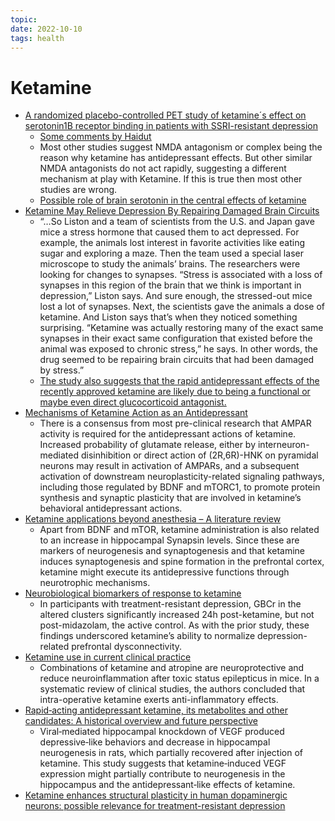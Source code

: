 ```yaml
---
topic:
date: 2022-10-10
tags: health
---
```

# Ketamine
- [A randomized placebo-controlled PET study of ketamine´s effect on serotonin1B receptor binding in patients with SSRI-resistant depression](https://www.nature.com/articles/s41398-020-0844-4)
    - [Some comments by Haidut](http://haidut.me/?p=1086.)
    - Most other studies suggest NMDA antagonism or complex  being the reason why ketamine has antidepressant effects. But other similar NMDA antagonists do not act rapidly, suggesting a different mechanism at play with Ketamine. If this is true then most other studies are wrong.
    - [Possible role of brain serotonin in the central effects of ketamine](https://www.researchgate.net/publication/22985524_Possible_role_of_brain_serotonin_in_the_central_effects_of_ketamine)
- [Ketamine May Relieve Depression By Repairing Damaged Brain Circuits](https://www.npr.org/sections/health-shots/2019/04/11/712295937/ketamine-may-relieve-depression-by-repairing-damaged-brain-circuits)
  - “…So Liston and a team of scientists from the U.S. and Japan gave mice a stress hormone that caused them to act depressed. For example, the animals lost interest in favorite activities like eating sugar and exploring a maze. Then the team used a special laser microscope to study the animals’ brains. The researchers were looking for changes to synapses. “Stress is associated with a loss of synapses in this region of the brain that we think is important in depression,” Liston says. And sure enough, the stressed-out mice lost a lot of synapses. Next, the scientists gave the animals a dose of ketamine. And Liston says that’s when they noticed something surprising. “Ketamine was actually restoring many of the exact same synapses in their exact same configuration that existed before the animal was exposed to chronic stress,” he says. In other words, the drug seemed to be repairing brain circuits that had been damaged by stress.”
  - [The study also suggests that the rapid antidepressant effects of the recently approved ketamine are likely due to being a functional or maybe even direct glucocorticoid antagonist.](https://www.sciencedirect.com/science/article/abs/pii/S0166432818314451)
- [Mechanisms of Ketamine Action as an Antidepressant](https://www.ncbi.nlm.nih.gov/pmc/articles/PMC5999402/)
  - There is a consensus from most pre-clinical research that AMPAR activity is required for the antidepressant actions of ketamine. Increased probability of glutamate release, either by interneuron-mediated disinhibition or direct action of (2R,6R)-HNK on pyramidal neurons may result in activation of AMPARs, and a subsequent activation of downstream neuroplasticity-related signaling pathways, including those regulated by BDNF and mTORC1, to promote protein synthesis and synaptic plasticity that are involved in ketamine’s behavioral antidepressant actions.
- [Ketamine applications beyond anesthesia – A literature review](https://www.sciencedirect.com/science/article/abs/pii/S0014299919304996?via%3Dihub)
  - Apart from BDNF and mTOR, ketamine administration is also related to an increase in hippocampal Synapsin levels. Since these are markers of neurogenesis and synaptogenesis and that ketamine induces synaptogenesis and spine formation in the prefrontal cortex, ketamine might execute its antidepressive functions through neurotrophic mechanisms.
- [Neurobiological biomarkers of response to ketamine](https://www.ncbi.nlm.nih.gov/pmc/articles/PMC7681912/)
  - In participants with treatment-resistant depression, GBCr in the altered clusters significantly increased 24h post-ketamine, but not post-midazolam, the active control. As with the prior study, these findings underscored ketamine’s ability to normalize depression-related prefrontal dysconnectivity.
- [Ketamine use in current clinical practice](https://www.ncbi.nlm.nih.gov/pmc/articles/PMC4933765/)
  - Combinations of ketamine and atropine are neuroprotective and reduce neuroinflammation after toxic status epilepticus in mice. In a systematic review of clinical studies, the authors concluded that intra-operative ketamine exerts anti-inflammatory effects.
- [Rapid‐acting antidepressant ketamine, its metabolites and other candidates: A historical overview and future perspective](https://www.ncbi.nlm.nih.gov/pmc/articles/PMC6851782/)
  - Viral‐mediated hippocampal knockdown of VEGF produced depressive‐like behaviors and decrease in hippocampal neurogenesis in rats, which partially recovered after injection of ketamine. This study suggests that ketamine‐induced VEGF expression might partially contribute to neurogenesis in the hippocampus and the antidepressant‐like effects of ketamine.
- [Ketamine enhances structural plasticity in human dopaminergic neurons: possible relevance for treatment-resistant depression](https://www.ncbi.nlm.nih.gov/pmc/articles/PMC5950671/)